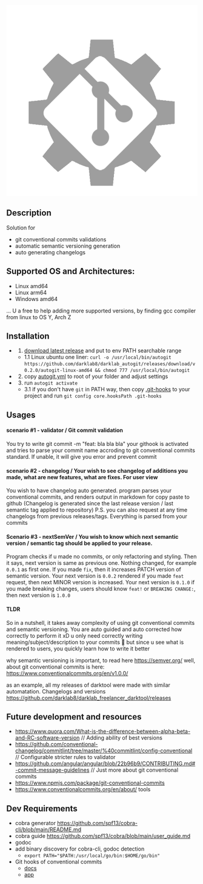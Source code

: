 <p align="center">
  <img src="assets/logo.png" />
</p>

## Description

Solution for

- git conventional commits validations
- automatic semantic versioning generation
- auto generating changelogs

## Supported OS and Architectures:

- Linux amd64
- Linux arm64
- Windows amd64

... U a free to help adding more supported versions, by finding gcc compiler from linux to OS Y, Arch Z

## Installation

- 1. [download latest release](https://github.com/darklab8/darklab_autogit/releases) and put to env PATH searchable range

  - 1.1 Linux ubuntu one liner: `curl -o /usr/local/bin/autogit https://github.com/darklab8/darklab_autogit/releases/download/v0.2.0/autogit-linux-amd64 && chmod 777 /usr/local/bin/autogit`
- 2. copy [autogit.yml](https://github.com/darklab8/darklab_autogit/blob/master/autogit.yml) to root of your folder and adjust settings
- 3. run `autogit activate`

  - 3.1 if you don't have `git` in PATH way, then copy [.git-hooks](https://github.com/darklab8/darklab_autogit/tree/master/.git-hooks) to your project and run `git config core.hooksPath .git-hooks`

## Usages

#### scenario #1 - validator / Git commit validation

You try to write git commit -m "feat: bla bla bla"
your githook is activated and tries to parse your commit name accroding to git conventional commits standard. If unable, it will give you error and prevent commit

#### scenario #2 - changelog / Your wish to see changelog of additions you made, what are new features, what are fixes. For user view

You wish to have changelog auto generated.
program parses your conventional commits, and renders output in markdown for copy paste to github
(Changelog is generated since the last release version / last semantic tag applied to repository)
P.S. you can also request at any time changelogs from previous releases/tags. Everything is parsed from your commits

#### Scenario #3 - nextSemVer / You wish to know which next semantic version / semantic tag should be applied to your release.

Program checks if u made no commits, or only refactoring and styling. Then it says, next version is same as previous one. Nothing changed, for example `0.0.1` as first one.
If you made `fix`, then it increases PATCH version of semantic version. Your next version is `0.0.2` rendered
if you made `feat` request, then next MINOR version is increased. Your next version is `0.1.0`
if you made breaking changes, users should know `feat!` or `BREAKING CHANGE:`, then next version is `1.0.0`

#### TLDR

So in a nutshell, it takes away complexity of using git conventional commits and semantic versioning. You are auto guided and auto corrected how correctly to perform it xD
u only need correctly writing meaning/subject/description to your commits 🙂 but since u see what is rendered to users, you quickly learn how to write it better

why semantic versioning is important, to read here https://semver.org/
well, about git conventional commits is here: https://www.conventionalcommits.org/en/v1.0.0/

as an example, all my releases of darktool were made with similar automatation.
Changelogs and versions https://github.com/darklab8/darklab_freelancer_darktool/releases

## Future development and resources

- https://www.quora.com/What-is-the-difference-between-alpha-beta-and-RC-software-version // Adding ability of best versions
- https://github.com/conventional-changelog/commitlint/tree/master/%40commitlint/config-conventional // Configurable stricter rules to validator
- https://github.com/angular/angular/blob/22b96b9/CONTRIBUTING.md#-commit-message-guidelines // Just more about git conventional commits
- https://www.npmjs.com/package/git-conventional-commits
- https://www.conventionalcommits.org/en/about/ tools

## Dev Requirements

- cobra generator https://github.com/spf13/cobra-cli/blob/main/README.md
- cobra guide https://github.com/spf13/cobra/blob/main/user_guide.md
- godoc
- add binary discovery for cobra-cli, godoc detection
  - `export PATH="$PATH:/usr/local/go/bin:$HOME/go/bin"`
- Git hooks of conventional commits
  - [docs](https://gist.github.com/qoomon/5dfcdf8eec66a051ecd85625518cfd13)
  - [app](https://www.npmjs.com/package/git-conventional-commits)
